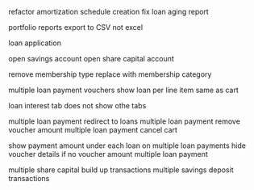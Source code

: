 refactor amortization schedule creation 
fix loan aging report 

portfolio reports export to CSV not excel

loan application 

open savings account 
open share capital account 

remove membership type replace with membership category 

multiple loan payment vouchers show loan per line item same as cart

loan interest tab does not show othe tabs 

multiple loan payment redirect to loans 
multiple loan payment remove voucher amount 
multiple loan payment cancel cart 

show payment amount under each loan on multiple loan payments
hide voucher details if no voucher amount multiple loan payment

multiple share capital build up transactions 
multiple savings deposit transactions 